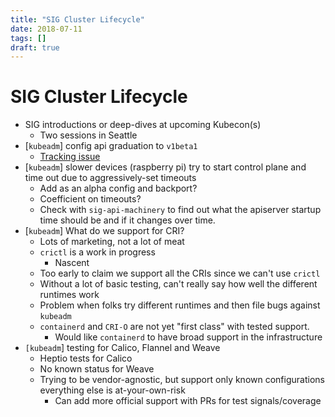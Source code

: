 ```yaml
---
title: "SIG Cluster Lifecycle"
date: 2018-07-11
tags: []
draft: true
---
```


# SIG Cluster Lifecycle

* SIG introductions or deep-dives at upcoming Kubecon(s)
  * Two sessions in Seattle
* [`kubeadm`] config api graduation to `v1beta1`
  * [Tracking issue](https://github.com/kubernetes/kubeadm/issues/963)
* [`kubeadm`] slower devices (raspberry pi) try to start control plane and time
  out due to aggressively-set timeouts
  * Add as an alpha config and backport?
  * Coefficient on timeouts?
  * Check with `sig-api-machinery` to find out what the apiserver startup time
    should be and if it changes over time.
* [`kubeadm`] What do we support for CRI?
  * Lots of marketing, not a lot of meat
  * `crictl` is a work in progress
    * Nascent
  * Too early to claim we support all the CRIs since we can't use `crictl`
  * Without a lot of basic testing, can't really say how well the different
    runtimes work
  * Problem when folks try different runtimes and then file bugs against
    `kubeadm`
  * `containerd` and `CRI-O` are not yet "first class" with tested support.
    * Would like `containerd` to have broad support in the infrastructure
* `[kubeadm`] testing for Calico, Flannel and Weave
  * Heptio tests for Calico
  * No known status for Weave
  * Trying to be vendor-agnostic, but support only known configurations
    everything else is at-your-own-risk
    * Can add more official support with PRs for test signals/coverage
